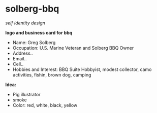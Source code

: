 # solberg-bbq
<i>self identity design</i>

<b>logo and business card for bbq</b>

- Name: Greg Solberg
- Occupation: U.S. Marine Veteran and Solberg BBQ Owner
- Address..
- Email..
- Cell..
- Hobbies and Interest: BBQ Suite Hobbyist, modest collector, camo activities, fishin, brown dog, camping

<b>Idea:</b>
- Pig illustrator
- smoke
- Color: red, white, black, yellow
